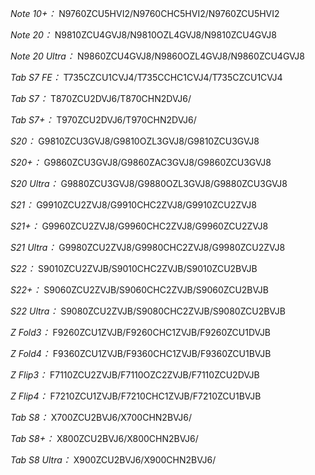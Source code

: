 *Note 10+：*
N9760ZCU5HVI2/N9760CHC5HVI2/N9760ZCU5HVI2

*Note 20：*
N9810ZCU4GVJ8/N9810OZL4GVJ8/N9810ZCU4GVJ8

*Note 20 Ultra：*
N9860ZCU4GVJ8/N9860OZL4GVJ8/N9860ZCU4GVJ8

*Tab S7 FE：*
T735CZCU1CVJ4/T735CCHC1CVJ4/T735CZCU1CVJ4

*Tab S7：*
T870ZCU2DVJ6/T870CHN2DVJ6/

*Tab S7+：*
T970ZCU2DVJ6/T970CHN2DVJ6/

*S20：*
G9810ZCU3GVJ8/G9810OZL3GVJ8/G9810ZCU3GVJ8

*S20+：*
G9860ZCU3GVJ8/G9860ZAC3GVJ8/G9860ZCU3GVJ8

*S20 Ultra：*
G9880ZCU3GVJ8/G9880OZL3GVJ8/G9880ZCU3GVJ8

*S21：*
G9910ZCU2ZVJ8/G9910CHC2ZVJ8/G9910ZCU2ZVJ8

*S21+：*
G9960ZCU2ZVJ8/G9960CHC2ZVJ8/G9960ZCU2ZVJ8

*S21 Ultra：*
G9980ZCU2ZVJ8/G9980CHC2ZVJ8/G9980ZCU2ZVJ8

*S22：*
S9010ZCU2ZVJB/S9010CHC2ZVJB/S9010ZCU2BVJB

*S22+：*
S9060ZCU2ZVJB/S9060CHC2ZVJB/S9060ZCU2BVJB

*S22 Ultra：*
S9080ZCU2ZVJB/S9080CHC2ZVJB/S9080ZCU2BVJB

*Z Fold3：*
F9260ZCU1ZVJB/F9260CHC1ZVJB/F9260ZCU1DVJB

*Z Fold4：*
F9360ZCU1ZVJB/F9360CHC1ZVJB/F9360ZCU1BVJB

*Z Flip3：*
F7110ZCU2ZVJB/F7110OZC2ZVJB/F7110ZCU2DVJB

*Z Flip4：*
F7210ZCU1ZVJB/F7210CHC1ZVJB/F7210ZCU1BVJB

*Tab S8：*
X700ZCU2BVJ6/X700CHN2BVJ6/

*Tab S8+：*
X800ZCU2BVJ6/X800CHN2BVJ6/

*Tab S8 Ultra：*
X900ZCU2BVJ6/X900CHN2BVJ6/

